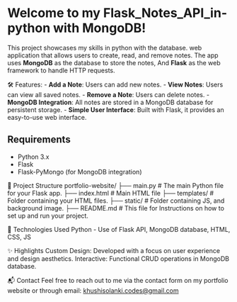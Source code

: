 # Welcome to my  Flask_Notes_API_in-python with MongoDB! 
This project showcases my skills in python with the database.
web application that allows users to create, read, and remove notes.
The app uses **MongoDB** as the database to store the notes, 
And **Flask** as the web framework to handle HTTP requests.

🛠️ Features:
    - **Add a Note**: Users can add new notes.
    - **View Notes**: Users can view all saved notes.
    - **Remove a Note**: Users can delete notes.
    - **MongoDB Integration**: All notes are stored in a MongoDB database for persistent storage.
    - **Simple User Interface**: Built with Flask, it provides an easy-to-use web interface.

## Requirements
  - Python 3.x
  - Flask
  - Flask-PyMongo (for MongoDB integration)

📂 Project Structure portfolio-website/ ├── main.py # The main Python file for your Flask app.
                                        ├── index.html # Main HTML file
                                        ├── templates/ # Folder containing your HTML files.
                                        ├── static/ # Folder containing JS, and background image.
                                        ├── README.md # This file for Instructions on how to set up and run your project.

🎨 Technologies Used Python - Use of Flask API, MongoDB database, HTML, CSS, JS 

✨ Highlights Custom Design: Developed with a focus on user experience and design aesthetics. Interactive: Functional CRUD operations in MongoDB database.

📬 Contact Feel free to reach out to me via the contact form on my portfolio website or through email: khushisolanki.codes@gmail.com
